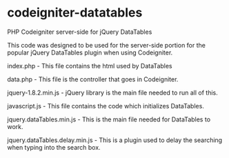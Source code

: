 codeigniter-datatables
======================

PHP Codeigniter server-side for jQuery DataTables

This code was designed to be used for the server-side portion for the popular jQuery DataTables plugin when using Codeigniter.

index.php - This file contains the html used by DataTables

data.php - This file is the controller that goes in Codeigniter.

jquery-1.8.2.min.js - jQuery library is the main file needed to run all of this.

javascript.js - This file contains the code which initializes DataTables.

jquery.dataTables.min.js - This is the main file needed for DataTables to work.

jquery.dataTables.delay.min.js - This is a plugin used to delay the searching when typing into the search box.